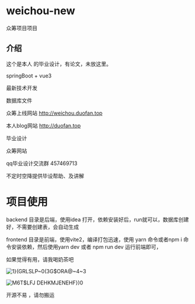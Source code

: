 # weichou-new

众筹项目项目
## 介绍
这个是本人 的毕业设计，有论文，未放这里。

springBoot + vue3 

最新技术开发

数据库文件

众筹上线网站
http://weichou.duofan.top

本人blog网站 
http://duofan.top

毕业设计

众筹网站

qq毕业设计交流群 457469713

不定时空降提供毕设帮助、及讲解



# 项目使用

backend 目录是后端，使用idea 打开，依赖安装好后，run就可以，数据库创建好，不需要创建表，会自动生成

frontend 目录是前端，使用vite2，编译打包迅速，使用 yarn 命令或者npm i 命令安装依赖，然后使用yarn dev  或者 npm run dev 运行前端即可，

如果觉得有用，请我喝奶茶吧

![1}(GRLSLP~0(3G$ORA@~4~3](https://user-images.githubusercontent.com/49710286/191721654-8dfab779-84b3-4e1e-815c-eacfcf7cc92f.jpg)

![M6T$LFJ DEHKMJENEHF})0](https://user-images.githubusercontent.com/49710286/191721684-64bed48e-551b-4605-b8d1-2db3278f6a07.jpg)

开源不易 ，请勿搬运

